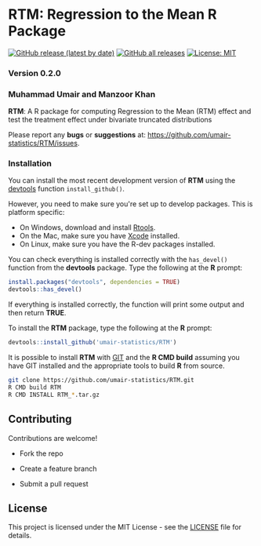 RTM: Regression to the Mean R Package
===


[![GitHub release (latest by date)](https://img.shields.io/github/v/release/umair-statistics/RTM)](https://github.com/umair-statistics/RTM/releases)
[![GitHub all releases](https://img.shields.io/github/downloads/umair-statistics/RTM/total)](https://github.com/umair-statistics/RTM/releases)
[![License: MIT](https://img.shields.io/badge/License-MIT-blue.svg)](LICENSE)

### Version 0.2.0

### Muhammad Umair and Manzoor Khan

**RTM**: A R package for computing Regression to the Mean (RTM) effect and test the treatment effect under bivariate truncated distributions

Please report any **bugs** or **suggestions** at:
<https://github.com/umair-statistics/RTM/issues>.

### Installation

You can install the most recent development version of **RTM** using the [devtools](https://github.com/r-lib/devtools) function `install_github()`.

However, you need to make sure you're set up to develop packages. This is platform specific:

* On Windows, download and install [Rtools](https://cran.r-project.org/bin/windows/Rtools/).
* On the Mac, make sure you have [Xcode](https://developer.apple.com/xcode/) installed.
* On Linux, make sure you have the R-dev packages installed.

You can check everything is installed correctly with the `has_devel()` function from the **devtools** package. Type the following at 
the **R** prompt:


```r
install.packages("devtools", dependencies = TRUE)    
devtools::has_devel()
```

If everything is installed correctly, the function will print some output and then return **TRUE**.

To install the **RTM** package, type the following at the **R** prompt:


```r
devtools::install_github('umair-statistics/RTM')
```
    
It is possible to install **RTM** with [GIT](https://git-scm.com/) and the **R CMD build** assuming you have GIT installed and the appropriate tools to build **R** from source.

```bash
git clone https://github.com/umair-statistics/RTM.git
R CMD build RTM
R CMD INSTALL RTM_*.tar.gz
```
## Contributing

Contributions are welcome!

- Fork the repo

- Create a feature branch

- Submit a pull request

## License

This project is licensed under the MIT License - see the [LICENSE](LICENSE) file for details.
